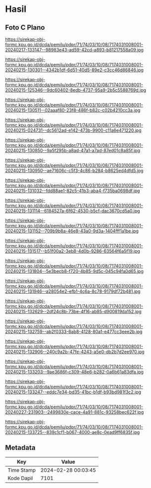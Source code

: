 # Hasil

## Foto C Plano

https://sirekap-obj-formc.kpu.go.id/dcda/pemilu/pdpr/71/74/03/10/08/7174031008001-20240217-133147--98983e43-ad59-42cd-a893-b81217558a09.jpg

https://sirekap-obj-formc.kpu.go.id/dcda/pemilu/pdpr/71/74/03/10/08/7174031008001-20240215-130301--4342b1df-6d51-40d5-89e2-c3cc46d86846.jpg

https://sirekap-obj-formc.kpu.go.id/dcda/pemilu/pdpr/71/74/03/10/08/7174031008001-20240215-125346--9dc60402-8edb-4737-95a9-2b5c5588769d.jpg

https://sirekap-obj-formc.kpu.go.id/dcda/pemilu/pdpr/71/74/03/10/08/7174031008001-20240215-130511--02aaaf80-23f8-486f-b82c-c02b4210cc3a.jpg

https://sirekap-obj-formc.kpu.go.id/dcda/pemilu/pdpr/71/74/03/10/08/7174031008001-20240215-024731--dc5612ad-e142-473b-9900-c11a6e471220.jpg

https://sirekap-obj-formc.kpu.go.id/dcda/pemilu/pdpr/71/74/03/10/08/7174031008001-20240215-130850--9a5f295b-a8ad-47a1-a7ad-87ed01c8a85f.jpg

https://sirekap-obj-formc.kpu.go.id/dcda/pemilu/pdpr/71/74/03/10/08/7174031008001-20240215-130950--ae71606c-c5f3-4c86-b284-b8625ed4dfd5.jpg

https://sirekap-obj-formc.kpu.go.id/dcda/pemilu/pdpr/71/74/03/10/08/7174031008001-20240215-131032--fdd88ae1-82c5-41b3-aba4-f735ba0698df.jpg

https://sirekap-obj-formc.kpu.go.id/dcda/pemilu/pdpr/71/74/03/10/08/7174031008001-20240215-131114--6184527a-6f62-4530-b5cf-dac3670cd5a0.jpg

https://sirekap-obj-formc.kpu.go.id/dcda/pemilu/pdpr/71/74/03/10/08/7174031008001-20240215-131152--709b9b8a-46e8-43a0-9d3a-1404fff1a1be.jpg

https://sirekap-obj-formc.kpu.go.id/dcda/pemilu/pdpr/71/74/03/10/08/7174031008001-20240215-131517--b51f00a2-3eb8-4d0b-9286-63564f6a5f19.jpg

https://sirekap-obj-formc.kpu.go.id/dcda/pemilu/pdpr/71/74/03/10/08/7174031008001-20240215-131804--5e3becb8-f720-4b85-9d5c-045c94fa0d65.jpg

https://sirekap-obj-formc.kpu.go.id/dcda/pemilu/pdpr/71/74/03/10/08/7174031008001-20240215-131946--a28054e2-efb1-4c6a-8c78-9179df72b481.jpg

https://sirekap-obj-formc.kpu.go.id/dcda/pemilu/pdpr/71/74/03/10/08/7174031008001-20240215-132629--2df24c8b-73be-4f16-ab85-d900819da152.jpg

https://sirekap-obj-formc.kpu.go.id/dcda/pemilu/pdpr/71/74/03/10/08/7174031008001-20240215-132759--ab2f0333-6ab8-4128-80a1-e477cc3eee2b.jpg

https://sirekap-obj-formc.kpu.go.id/dcda/pemilu/pdpr/71/74/03/10/08/7174031008001-20240215-132906--240c9a2b-47fe-4243-a5e0-db2b7d2ee970.jpg

https://sirekap-obj-formc.kpu.go.id/dcda/pemilu/pdpr/71/74/03/10/08/7174031008001-20240215-133203--9ae3686f-c309-48e6-b282-0a6b61a83dfa.jpg

https://sirekap-obj-formc.kpu.go.id/dcda/pemilu/pdpr/71/74/03/10/08/7174031008001-20240215-133247--eddc7e34-bd35-41bc-b1df-b93bd981f3c2.jpg

https://sirekap-obj-formc.kpu.go.id/dcda/pemilu/pdpr/71/74/03/10/08/7174031008001-20240227-231903--2499830e-cace-4a91-881c-93258bec622f.jpg

https://sirekap-obj-formc.kpu.go.id/dcda/pemilu/pdpr/71/74/03/10/08/7174031008001-20240215-133725--839c1cf1-b067-4000-ae8c-0ead9ff6835f.jpg


## Metadata

| Key        | Value               |
| ---------- | ------------------- |
| Time Stamp | 2024-02-28 00:03:45 |
| Kode Dapil | 7101                |



